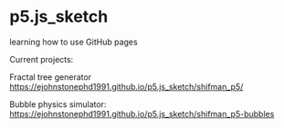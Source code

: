 # p5.js_sketch
learning how to use GitHub pages

Current projects:

Fractal tree generator
https://ejohnstonephd1991.github.io/p5.js_sketch/shifman_p5/

Bubble physics simulator:
https://ejohnstonephd1991.github.io/p5.js_sketch/shifman_p5-bubbles
